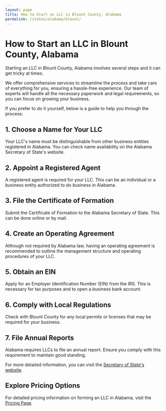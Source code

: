 ```yaml
---
layout: page
title: How to Start an LLC in Blount County, Alabama
permalink: /states/alabama/blount/
---
```


<h1>How to Start an LLC in Blount County, Alabama</h1>

<p>Starting an LLC in Blount County, Alabama involves several steps and it can get tricky at times.</p>

<p>We offer comprehensive services to streamline the process and take care of everything for you, ensuring a hassle-free experience. Our team of experts will handle all the necessary paperwork and legal requirements, so you can focus on growing your business.</p>

<p>If you prefer to do it yourself, below is a guide to help you through the process:</p>

<h2>1. Choose a Name for Your LLC</h2>
<p>Your LLC's name must be distinguishable from other business entities registered in Alabama. You can check name availability on the Alabama Secretary of State's website.</p>

<h2>2. Appoint a Registered Agent</h2>
<p>A registered agent is required for your LLC. This can be an individual or a business entity authorized to do business in Alabama.</p>

<h2>3. File the Certificate of Formation</h2>
<p>Submit the Certificate of Formation to the Alabama Secretary of State. This can be done online or by mail.</p>

<h2>4. Create an Operating Agreement</h2>
<p>Although not required by Alabama law, having an operating agreement is recommended to outline the management structure and operating procedures of your LLC.</p>

<h2>5. Obtain an EIN</h2>
<p>Apply for an Employer Identification Number (EIN) from the IRS. This is necessary for tax purposes and to open a business bank account.</p>

<h2>6. Comply with Local Regulations</h2>
<p>Check with Blount County for any local permits or licenses that may be required for your business.</p>

<h2>7. File Annual Reports</h2>
<p>Alabama requires LLCs to file an annual report. Ensure you comply with this requirement to maintain good standing.</p>

<p>For more detailed information, you can visit the <a href="https://www.sos.alabama.gov/">Secretary of State's website</a>.</p>

<h2>Explore Pricing Options</h2>
<p>For detailed pricing information on forming an LLC in Alabama, visit the <a href="{ '/new-pricing/' | relative_url }">Pricing Page</a>.</p>
